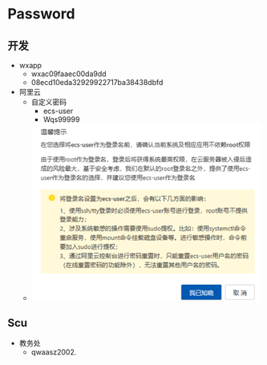 # Password

## 开发

- wxapp
  - wxac09faaec00da9dd
  - 08ecd10eda32929922717ba38438dbfd
- 阿里云
  - 自定义密码
    - ecs-user
    - Wqs99999
  - ![](Photos/2023-12-12-10-45-15.png)

## Scu

- 教务处
  - qwaasz2002.